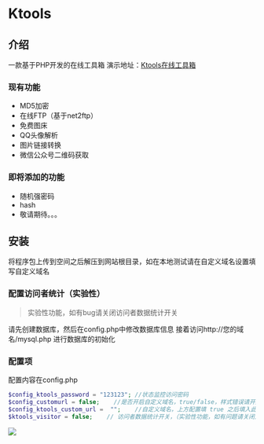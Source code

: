 # Ktools
## 介绍
一款基于PHP开发的在线工具箱
演示地址：[Ktools在线工具箱](https://tools.kaygb.top)
### 现有功能
- MD5加密
- 在线FTP（基于net2ftp）
- 免费图床
- QQ头像解析
- 图片链接转换
- 微信公众号二维码获取
### 即将添加的功能
- 随机强密码
- hash
- 敬请期待。。。
## 安装
将程序包上传到空间之后解压到网站根目录，如在本地测试请在自定义域名设置填写自定义域名
### 配置访问者统计（实验性）

> 实验性功能，如有bug请关闭访问者数据统计开关

请先创建数据库，然后在config.php中修改数据库信息
接着访问http://您的域名/mysql.php 进行数据库的初始化

### 配置项
配置内容在config.php
~~~php
$config_ktools_password = "123123"; //状态监控访问密码
$config_customurl = false;    //是否开启自定义域名，true/false，样式错误请开启
$config_ktools_custom_url =  "";    //自定义域名，上方配置填 true 之后填入此项
$ktools_visitor = false;    // 访问者数据统计开关，（实验性功能，如有问题请关闭）
~~~

[![](https://data.jsdelivr.com/v1/package/gh/kaygb/ktools/badge)](https://www.jsdelivr.com/package/gh/kaygb/ktools)